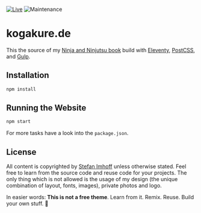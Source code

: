 [![Live](https://img.shields.io/badge/live-kogakure.de-green.svg)](https://www.kogakure.de/)
![Maintenance](https://img.shields.io/maintenance/yes/2023.svg)

# kogakure.de

This the source of my [Ninja and Ninjutsu book][kogakure] build with [Eleventy], [PostCSS], and [Gulp].

## Installation

```sh
npm install
```

## Running the Website

```sh
npm start
```

For more tasks have a look into the `package.json`.

## License

All content is copyrighted by [Stefan Imhoff][si] unless otherwise stated. Feel free to learn from the source code and reuse code for your projects. The only thing which is not allowed is the usage of my design (the unique combination of layout, fonts, images), private photos and logo.

In easier words: **This is not a free theme**. Learn from it. Remix. Reuse. Build your own stuff. 🤘

[eleventy]: https://www.11ty.dev/
[gulp]: https://gulpjs.com/
[kogakure]: https://www.kogakure.de
[postcss]: https://postcss.org/
[si]: https://www.stefanimhoff.de
